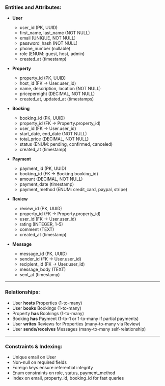 ### Entities and Attributes:

- **User**

  - user_id (PK, UUID)
  - first_name, last_name (NOT NULL)
  - email (UNIQUE, NOT NULL)
  - password_hash (NOT NULL)
  - phone_number (nullable)
  - role (ENUM: guest, host, admin)
  - created_at (timestamp)

- **Property**

  - property_id (PK, UUID)
  - host_id (FK → User.user_id)
  - name, description, location (NOT NULL)
  - pricepernight (DECIMAL, NOT NULL)
  - created_at, updated_at (timestamps)

- **Booking**

  - booking_id (PK, UUID)
  - property_id (FK → Property.property_id)
  - user_id (FK → User.user_id)
  - start_date, end_date (NOT NULL)
  - total_price (DECIMAL, NOT NULL)
  - status (ENUM: pending, confirmed, canceled)
  - created_at (timestamp)

- **Payment**

  - payment_id (PK, UUID)
  - booking_id (FK → Booking.booking_id)
  - amount (DECIMAL, NOT NULL)
  - payment_date (timestamp)
  - payment_method (ENUM: credit_card, paypal, stripe)

- **Review**

  - review_id (PK, UUID)
  - property_id (FK → Property.property_id)
  - user_id (FK → User.user_id)
  - rating (INTEGER, 1–5)
  - comment (TEXT)
  - created_at (timestamp)

- **Message**

  - message_id (PK, UUID)
  - sender_id (FK → User.user_id)
  - recipient_id (FK → User.user_id)
  - message_body (TEXT)
  - sent_at (timestamp)

---

### Relationships:

- User **hosts** Properties (1-to-many)
- User **books** Bookings (1-to-many)
- Property **has** Bookings (1-to-many)
- Booking **has** Payment (1-to-1 or 1-to-many if partial payments)
- User **writes** Reviews for Properties (many-to-many via Review)
- User **sends/receives** Messages (many-to-many self-relationship)

---

### Constraints & Indexing:

- Unique email on User
- Non-null on required fields
- Foreign keys ensure referential integrity
- Enum constraints on role, status, payment_method
- Index on email, property_id, booking_id for fast queries
